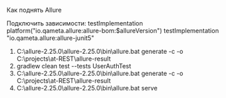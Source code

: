 Как поднять Allure

Подключить зависимости:
 testImplementation platform("io.qameta.allure:allure-bom:$allureVersion")
    testImplementation "io.qameta.allure:allure-junit5"

1) C:\allure-2.25.0\allure-2.25.0\bin\allure.bat generate -c -o C:\projects\at-REST\allure-result
2) gradlew clean test --tests UserAuthTest
3) C:\allure-2.25.0\allure-2.25.0\bin\allure.bat generate -c -o C:\projects\at-REST\allure-result
4) C:\allure-2.25.0\allure-2.25.0\bin\allure.bat serve
